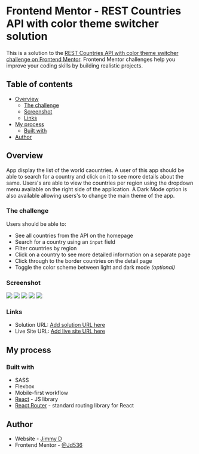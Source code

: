 # Frontend Mentor - REST Countries API with color theme switcher solution

This is a solution to the [REST Countries API with color theme switcher challenge on Frontend Mentor](https://www.frontendmentor.io/challenges/rest-countries-api-with-color-theme-switcher-5cacc469fec04111f7b848ca). Frontend Mentor challenges help you improve your coding skills by building realistic projects.

## Table of contents

- [Overview](#overview)
  - [The challenge](#the-challenge)
  - [Screenshot](#screenshot)
  - [Links](#links)
- [My process](#my-process)
  - [Built with](#built-with)
- [Author](#author)

## Overview

App display the list of the world caountries. A user of this app should be able to search for a country and click on it to see more details about the same.
Users's are able to view the countries per region using the dropdown menu available on the right side of the application. A Dark Mode option is also available allowing users's to change the main theme of the app.

### The challenge

Users should be able to:

- See all countries from the API on the homepage
- Search for a country using an `input` field
- Filter countries by region
- Click on a country to see more detailed information on a separate page
- Click through to the border countries on the detail page
- Toggle the color scheme between light and dark mode _(optional)_

### Screenshot

![](https://i.postimg.cc/pdkzTvxb/countries-fullscreen-light-mode.png)
![](https://i.postimg.cc/XJJFBP7Z/countries-fullscreen-dark-mode.png)
![](https://i.postimg.cc/50RzBm6s/country-details-fullscreen-dark-mode.png)
![](https://i.postimg.cc/9z3qSFPT/country-details-mobile-dark-mode.png)
![](https://i.postimg.cc/kM21k1FX/country-details-mobile-light-mode.png)

### Links

- Solution URL: [Add solution URL here](https://your-solution-url.com)
- Live Site URL: [Add live site URL here](https://your-live-site-url.com)

## My process

### Built with

- SASS
- Flexbox
- Mobile-first workflow
- [React](https://reactjs.org/) - JS library
- [React Router](https://reactrouter.com/) - standard routing library for React

## Author

- Website - [Jimmy D](https://github.com/Jd536)
- Frontend Mentor - [@Jd536](https://www.frontendmentor.io/profile/Jd536)
